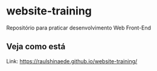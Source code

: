 # website-training
Repositório para praticar desenvolvimento Web Front-End

## Veja como está

Link: https://raulshinaede.github.io/website-training/
